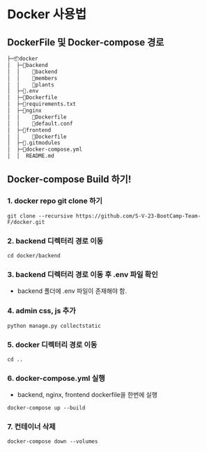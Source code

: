 # Docker 사용법
## DockerFile 및 Docker-compose 경로 


 ```sh
├─📦docker
│  ├─📂backend
│  │    📂backend
│  │    📂members
│  │    📂plants
│  ├─📜.env
│  ├─📜Dockerfile
│  ├─📜requirements.txt
│  ├─📂nginx
│  │    📜Dockerfile
│  │    📜default.conf
│  ├─📂frontend
│  │    📜Dockerfile
│  ├─📜.gitmodules
│  ├─📜docker-compose.yml 
│  │  README.md
```

## Docker-compose Build 하기!
### 1. docker repo git clone 하기
```
git clone --recursive https://github.com/S-V-23-BootCamp-Team-F/docker.git
```

### 2. backend 디렉터리 경로 이동
```
cd docker/backend
```

### 3. backend 디렉터리 경로 이동 후 .env 파일 확인
- backend 폴더에 .env 파일이 존재해야 함.


### 4. admin css, js 추가
```
python manage.py collectstatic          
```

### 5. docker 디렉터리 경로 이동
```
cd ..          
```

### 6. docker-compose.yml 실행
- backend, nginx, frontend dockerfile을 한번에 실행
```
docker-compose up --build
```

### 7. 컨테이너 삭제
```
docker-compose down --volumes
```
